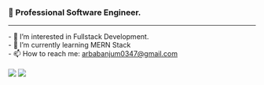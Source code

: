 ### 👋 Professional Software Engineer.
<hr>
- 🔭 I’m interested in Fullstack Development.
<br>
- 🌱 I’m currently learning MERN Stack
<br>
- 📫 How to reach me: <a href="#">arbabanjum0347@gmail.com</a>

<br>
<br>
<img src="https://github-readme-streak-stats.herokuapp.com/?user=arbab529"/>

<img src="https://github-readme-stats.vercel.app/api/top-langs?username=arbab529&layout=compact"/>
                                                                                                 



                                                                                                

